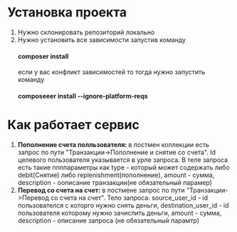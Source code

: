 <h1>Установка проекта</h1>
<ol>
    <li>Нужно склонировать репозиторий локально</li>
    <li>Нужно установить все зависимости запустив команду <h4>composer install</h4> если у вас конфликт зависимостей то тогда нужно запустить команду <h4>composeeer install  --ignore-platform-reqs</h4></li>
</ol>

<h1>Как работает сервис</h1>
<ol>
    <li><b>Пополнение счета полльзователя: </b> в постмен коллекции есть запрос по пути "Транзакции->Пополнение и снятие со счета". Id целевого пользователя указывается в урле запроса. В теле запроса есть такие ппппараметры как type - который может содержать либо debit(Снятие) либо replenishment(пополнение), amount - сумма, description - оописание транзакции(не обязательный парамер) </li>
    <li><b>Перевод со счета на счет: </b> в постмене запрос по пути "Транзакции->Перевод со счета на счет". Тело запроса: source_user_id - id пользователся с которго нужно снять деньги, destination_user_id - id пользователя которому нужно зачислить деньги, amount - сумма, description - описание запроса (не обязательный парамтр)</li>
</ol>
